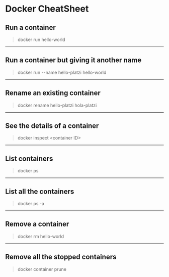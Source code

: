 # Docker CheatSheet

## Run a container
> docker run hello-world

---

## Run a container but giving it another name
> docker run --name hello-platzi hello-world

---

## Rename an existing container
> docker rename hello-platzi hola-platzi

---

## See the details of a container
> docker inspect \<container ID\>

---

## List containers
> docker ps

---

## List all the containers
> docker ps -a

---

## Remove a container
> docker rm hello-world

---

## Remove all the stopped containers

> docker container prune
